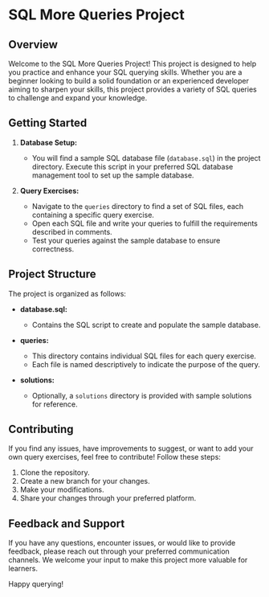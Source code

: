 # SQL More Queries Project

## Overview

Welcome to the SQL More Queries Project! This project is designed to help you practice and enhance your SQL querying skills. Whether you are a beginner looking to build a solid foundation or an experienced developer aiming to sharpen your skills, this project provides a variety of SQL queries to challenge and expand your knowledge.

## Getting Started

1. **Database Setup:**
   - You will find a sample SQL database file (`database.sql`) in the project directory. Execute this script in your preferred SQL database management tool to set up the sample database.

2. **Query Exercises:**
   - Navigate to the `queries` directory to find a set of SQL files, each containing a specific query exercise.
   - Open each SQL file and write your queries to fulfill the requirements described in comments.
   - Test your queries against the sample database to ensure correctness.

## Project Structure

The project is organized as follows:

- **database.sql:**
  - Contains the SQL script to create and populate the sample database.

- **queries:**
  - This directory contains individual SQL files for each query exercise.
  - Each file is named descriptively to indicate the purpose of the query.

- **solutions:**
  - Optionally, a `solutions` directory is provided with sample solutions for reference.

## Contributing

If you find any issues, have improvements to suggest, or want to add your own query exercises, feel free to contribute! Follow these steps:

1. Clone the repository.
2. Create a new branch for your changes.
3. Make your modifications.
4. Share your changes through your preferred platform.

## Feedback and Support

If you have any questions, encounter issues, or would like to provide feedback, please reach out through your preferred communication channels. We welcome your input to make this project more valuable for learners.

Happy querying!
